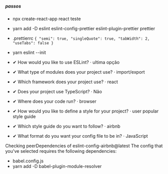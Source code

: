##### passos

* npx create-react-app react teste

* yarn add -D eslint eslint-config-prettier eslint-plugin-prettier prettier 

* .prettierrc
`{
  "semi": true,
  "singleQuote": true,
  "tabWidth": 2,
  "useTabs": false
}`

* yarn eslint --init

* ✔ How would you like to use ESLint? · ultima opção
* ✔ What type of modules does your project use? · import/export
* ✔ Which framework does your project use? · react
* ✔ Does your project use TypeScript? · Não
* ✔ Where does your code run? · browser
* ✔ How would you like to define a style for your project? · user popular style guide
* ✔ Which style guide do you want to follow? · airbnb
* ✔ What format do you want your config file to be in? · JavaScript

Checking peerDependencies of eslint-config-airbnb@latest
The config that you've selected requires the following dependencies:

* babel.config.js
* yarn add -D babel-plugin-module-resolver
